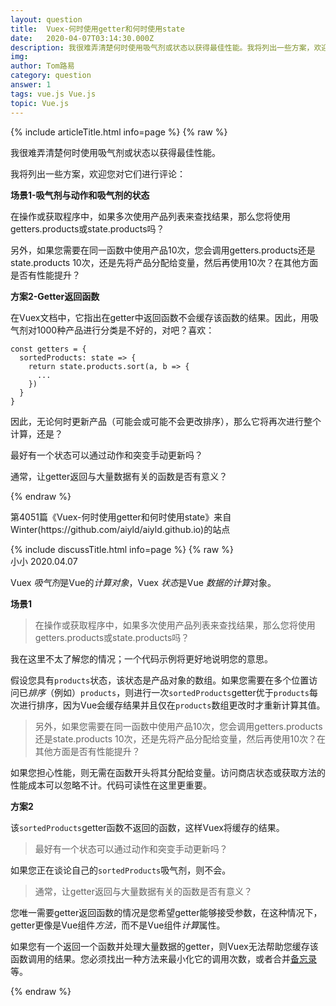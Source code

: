 ```yaml
---
layout: question
title:  Vuex-何时使用getter和何时使用state
date:   2020-04-07T03:14:30.000Z
description: 我很难弄清楚何时使用吸气剂或状态以获得最佳性能。我将列出一些方案，欢迎您对它们进行评论：场景1-吸气剂与动作和吸气剂的状态在操作或获取程序中，...
img: 
author: Tom路易
category: question
answer: 1
tags: vue.js Vue.js
topic: Vue.js
---
```

<div class="article-root">
  <div class="article">
    {% include articleTitle.html info=page %}
    {% raw %}
    <div class="article-content"><p><font style="vertical-align: inherit;"><font style="vertical-align: inherit;">我很难弄清楚何时使用吸气剂或状态以获得最佳性能。</font></font></p>

<p><font style="vertical-align: inherit;"><font style="vertical-align: inherit;">我将列出一些方案，欢迎您对它们进行评论：</font></font></p>

<p><strong><font style="vertical-align: inherit;"><font style="vertical-align: inherit;">场景1-吸气剂与动作和吸气剂的状态</font></font></strong></p>

<p><font style="vertical-align: inherit;"><font style="vertical-align: inherit;">在操作或获取程序中，如果多次使用产品列表来查找结果，那么您将使用getters.products或state.products吗？</font></font></p>

<p><font style="vertical-align: inherit;"><font style="vertical-align: inherit;">另外，如果您需要在同一函数中使用产品10次，您会调用getters.products还是state.products 10次，还是先将产品分配给变量，然后再使用10次？</font><font style="vertical-align: inherit;">在其他方面是否有性能提升？</font></font></p>

<p><strong><font style="vertical-align: inherit;"><font style="vertical-align: inherit;">方案2-Getter返回函数</font></font></strong></p>

<p><font style="vertical-align: inherit;"><font style="vertical-align: inherit;">在Vuex文档中，它指出在getter中返回函数不会缓存该函数的结果。</font><font style="vertical-align: inherit;">因此，用吸气剂对1000种产品进行分类是不好的，对吧？</font><font style="vertical-align: inherit;">喜欢：</font></font></p>

<pre><code>const getters = {<font></font>
  sortedProducts: state =&gt; {<font></font>
    return state.products.sort(a, b =&gt; {<font></font>
      ...<font></font>
    })<font></font>
  }<font></font>
}<font></font>
</code></pre>

<p><font style="vertical-align: inherit;"><font style="vertical-align: inherit;">因此，无论何时更新产品（可能会或可能不会更改排序），那么它将再次进行整个计算，还是？</font></font></p>

<p><font style="vertical-align: inherit;"><font style="vertical-align: inherit;">最好有一个状态可以通过动作和突变手动更新吗？</font></font></p>

<p><font style="vertical-align: inherit;"><font style="vertical-align: inherit;">通常，让getter返回与大量数据有关的函数是否有意义？</font></font></p></div>
    {% endraw %}
  </div>
  <p class="winter_mark">第4051篇《Vuex-何时使用getter和何时使用state》来自Winter(https://github.com/aiyld/aiyld.github.io)的站点</p>
  <div class="discuss-wrapper">
    {% include discussTitle.html info=page %}
    {% raw %}
    <div class="discuss-list">
    <div class="discuss-item">
        <div class="discuss-parent">
          <div class="discuss-meta">
            <span class="discuss-user">小小</span>
            <span class="discuss-time">2020.04.07</span>
          </div>
          <div class="discuss-comment"><p><font style="vertical-align: inherit;"><font style="vertical-align: inherit;">Vuex </font></font><em><font style="vertical-align: inherit;"><font style="vertical-align: inherit;">吸气剂</font></font></em><font style="vertical-align: inherit;"><font style="vertical-align: inherit;">是Vue的</font></font><em><font style="vertical-align: inherit;"><font style="vertical-align: inherit;">计算对象</font></font></em><font style="vertical-align: inherit;"><font style="vertical-align: inherit;">，Vuex </font></font><em><font style="vertical-align: inherit;"><font style="vertical-align: inherit;">状态</font></font></em><font style="vertical-align: inherit;"><font style="vertical-align: inherit;">是Vue </font></font><em><font style="vertical-align: inherit;"><font style="vertical-align: inherit;">数据的</font></font></em><font style="vertical-align: inherit;"><em><font style="vertical-align: inherit;">计算</font></em><font style="vertical-align: inherit;">对象</font><font style="vertical-align: inherit;">。</font></font></p>

<p><strong><font style="vertical-align: inherit;"><font style="vertical-align: inherit;">场景1</font></font></strong></p>

<blockquote>
  <p><font style="vertical-align: inherit;"><font style="vertical-align: inherit;">在操作或获取程序中，如果多次使用产品列表来查找结果，那么您将使用getters.products或state.products吗？</font></font></p>
</blockquote>

<p><font style="vertical-align: inherit;"><font style="vertical-align: inherit;">我在这里不太了解您的情况；</font><font style="vertical-align: inherit;">一个代码示例将更好地说明您的意思。</font></font></p>

<p><font style="vertical-align: inherit;"><font style="vertical-align: inherit;">假设您具有</font></font><code>products</code><font style="vertical-align: inherit;"><font style="vertical-align: inherit;">状态，该状态是产品对象的数组。</font><font style="vertical-align: inherit;">如果您需要</font><font style="vertical-align: inherit;">在多个位置</font><font style="vertical-align: inherit;">访问已</font></font><em><font style="vertical-align: inherit;"><font style="vertical-align: inherit;">排序</font></font></em><font style="vertical-align: inherit;"><font style="vertical-align: inherit;">（例如）</font></font><code>products</code><font style="vertical-align: inherit;"><font style="vertical-align: inherit;">，则进行一次</font></font><code>sortedProducts</code><font style="vertical-align: inherit;"><font style="vertical-align: inherit;">getter优于</font></font><code>products</code><font style="vertical-align: inherit;"><font style="vertical-align: inherit;">每次进行</font><font style="vertical-align: inherit;">排序，</font><font style="vertical-align: inherit;">因为Vue会缓存结果并且仅在</font></font><code>products</code><font style="vertical-align: inherit;"><font style="vertical-align: inherit;">数组更改</font><font style="vertical-align: inherit;">时才重新计算其值</font><font style="vertical-align: inherit;">。</font></font></p>

<blockquote>
  <p><font style="vertical-align: inherit;"><font style="vertical-align: inherit;">另外，如果您需要在同一函数中使用产品10次，您会调用getters.products还是state.products 10次，还是先将产品分配给变量，然后再使用10次？</font><font style="vertical-align: inherit;">在其他方面是否有性能提升？</font></font></p>
</blockquote>

<p><font style="vertical-align: inherit;"><font style="vertical-align: inherit;">如果您担心性能，则无需在函数开头将其分配给变量。</font><font style="vertical-align: inherit;">访问商店状态或获取方法的性能成本可以忽略不计。</font><font style="vertical-align: inherit;">代码可读性在这里更重要。</font></font></p>

<p><strong><font style="vertical-align: inherit;"><font style="vertical-align: inherit;">方案2</font></font></strong></p>

<p><font style="vertical-align: inherit;"><font style="vertical-align: inherit;">该</font></font><code>sortedProducts</code><font style="vertical-align: inherit;"><font style="vertical-align: inherit;">getter函数不返回的函数，这样Vuex将缓存的结果。</font></font></p>

<blockquote>
  <p><font style="vertical-align: inherit;"><font style="vertical-align: inherit;">最好有一个状态可以通过动作和突变手动更新吗？</font></font></p>
</blockquote>

<p><font style="vertical-align: inherit;"><font style="vertical-align: inherit;">如果您正在谈论自己的</font></font><code>sortedProducts</code><font style="vertical-align: inherit;"><font style="vertical-align: inherit;">吸气剂，则不会。</font></font></p>

<blockquote>
  <p><font style="vertical-align: inherit;"><font style="vertical-align: inherit;">通常，让getter返回与大量数据有关的函数是否有意义？</font></font></p>
</blockquote>

<p><font style="vertical-align: inherit;"><font style="vertical-align: inherit;">您唯一需要getter返回函数的情况是您希望getter能够接受参数，在这种情况下，getter更像是Vue组件</font></font><em><font style="vertical-align: inherit;"><font style="vertical-align: inherit;">方法，</font></font></em><font style="vertical-align: inherit;"><font style="vertical-align: inherit;">而不是Vue组件</font></font><em><font style="vertical-align: inherit;"><font style="vertical-align: inherit;">计算</font></font></em><font style="vertical-align: inherit;"><font style="vertical-align: inherit;">属性。</font></font></p>

<p><font style="vertical-align: inherit;"><font style="vertical-align: inherit;">如果您有一个返回一个函数并处理大量数据的getter，则Vuex无法帮助您缓存该函数调用的结果。</font><font style="vertical-align: inherit;">您必须找出一种方法来最小化它的调用次数，或者合并</font></font><a href="https://en.wikipedia.org/wiki/Memoization" rel="noreferrer"><font style="vertical-align: inherit;"><font style="vertical-align: inherit;">备忘录</font></font></a><font style="vertical-align: inherit;"><font style="vertical-align: inherit;">等。</font></font></p></div>
        </div></div>
    </div>
    {% endraw %}
  </div>
<div>
